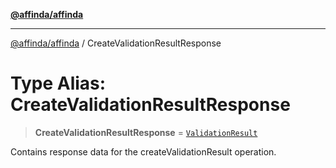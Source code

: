 [**@affinda/affinda**](../README.md)

***

[@affinda/affinda](../globals.md) / CreateValidationResultResponse

# Type Alias: CreateValidationResultResponse

> **CreateValidationResultResponse** = [`ValidationResult`](../interfaces/ValidationResult.md)

Contains response data for the createValidationResult operation.
